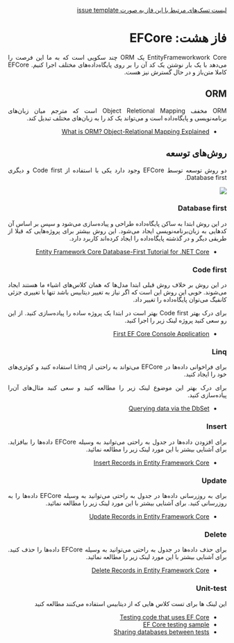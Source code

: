 <div dir="rtl" align='justify'>

[لیست تسک‌های مرتبط با این فاز به صورت issue template](issue-template-Phase08.md)

# فاز هشت: EFCore

EntityFrameworkwork Core یک ORM چند سکویی است که به ما این فرصت را می‌دهد با یک بار نوشتن یک کد آن را بر روی پایگاه‌داده‌های مختلف اجرا کنیم. EFCore کاملا متن‌باز و در حال گسترش نیز هست.

## ORM

ORM مخفف Object Reletional Mapping است که مترجم میان زبان‌های برنامه‌نویسی و پایگاه‌داده است و می‌تواند یک کد را به زبان‌های مختلف تبدیل کند.

* [What is ORM? Object-Relational Mapping Explained](https://www.ictshore.com/software-design/what-is-orm/)

## روش‌های توسعه

دو روش توسعه توسط EFCore وجود دارد یکی با استفاده از Code first و دیگری Database first.

![](./ef-core-dev-approaces.png)

### Database first

در این روش ابتدا به ساکن پایگاه‌داده طراحی و پیاده‌سازی می‌شود و سپس بر اساس آن کدهایی به زبان‌برنامه‌نویسی ایجاد می‌شود. این روش بیشتر برای پروژه‌هایی که قبلا از طریقی دیگر و در گذشته پایگاه‌داده را ایجاد کرده‌اند کاربرد دارد.

* [Entity Framework Core Database-First Tutorial for .NET Core](https://www.devart.com/dotconnect/sqlite/docs/EFCore-Database-First-NET-Core.html)

### Code first

در این روش بر خلاف روش قبلی ابتدا مدل‌ها که همان کلاس‌های اشیاء ما هستند ایجاد می‌شوند. خوبی این روش این است که اگر نیاز به تغییر دیتابیس باشد تنها با تغییری جزئی کانفیگ می‌توان پایگاه‌داده را تغییر داد.

برای درک بهتر Code first بهتر است در ابتدا یک پروژه ساده را پیاده‌سازی کنید. از این رو سعی کنید پروژه لینک زیر را اجرا کنید.

* [First EF Core Console Application](https://www.entityframeworktutorial.net/efcore/entity-framework-core-console-application.aspx)

### Linq

برای فراخوانی داده‌ها در EFCore می‌تواند به راحتی از Linq استفاده کنید و کوئری‌های خود را ایجاد کنید.

برای درک بهتر این موضوع لینک زیر را مطالعه کنید و سعی کنید مثال‌های آن‌را پیاده‌سازی کنید.

* [Querying data via the DbSet](https://www.learnentityframeworkcore.com/dbset/querying-data)

### Insert

برای افزودن داده‌ها در جدول به راحتی می‌توانید به وسیله EFCore داده‌ها را بیافزاید. برای آشنایی بیشتر با این مورد لینک زیر را مطالعه نمائید.

* [Insert Records in Entity Framework Core
](https://www.yogihosting.com/insert-records-entity-framework-core/)

### Update

برای به روزرسانی داده‌ها در جدول به راحتی می‌توانید به وسیله EFCore داده‌ها را به روزرسانی کنید. برای آشنایی بیشتر با این مورد لینک زیر را مطالعه نمائید.

* [Update Records in Entity Framework Core
](https://www.yogihosting.com/update-records-entity-framework-core/)

### Delete

برای حذف داده‌ها در جدول به راحتی می‌توانید به وسیله EFCore داده‌ها را حذف کنید. برای آشنایی بیشتر با این مورد لینک زیر را مطالعه نمائید.

* [Delete Records in Entity Framework Core
](https://www.yogihosting.com/delete-records-entity-framework-core/)

### Unit-test
این لینک ها برای تست کلاس هایی که از دیتابیس استفاده می‌کنند مطالعه کنید
* [Testing code that uses EF Core
](https://docs.microsoft.com/en-us/ef/core/testing/)
* [EF Core testing sample
](https://docs.microsoft.com/en-us/ef/core/testing/testing-sample)
* [Sharing databases between tests
](https://docs.microsoft.com/en-us/ef/core/testing/sharing-databases)

</div>
